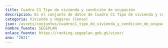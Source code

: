 ```yaml
---
title: Cuadro C1 Tipo de vivienda y condición de ocupación
descripcion: Es el conjunto de datos de Cuadro C1 Tipo de vivienda y condición de ocupación
categoria: Vivienda y Hogares (Censo)
json: /assets/conjuntos/cuadroc1_tipo_de_vivienda_y_condicion_de_ocupacion.json
nombre_fuente: SEGEPLAN
enlace_fuente: https://ranking.segeplan.gob.gt/visor/
ano: "2021"
---
```

